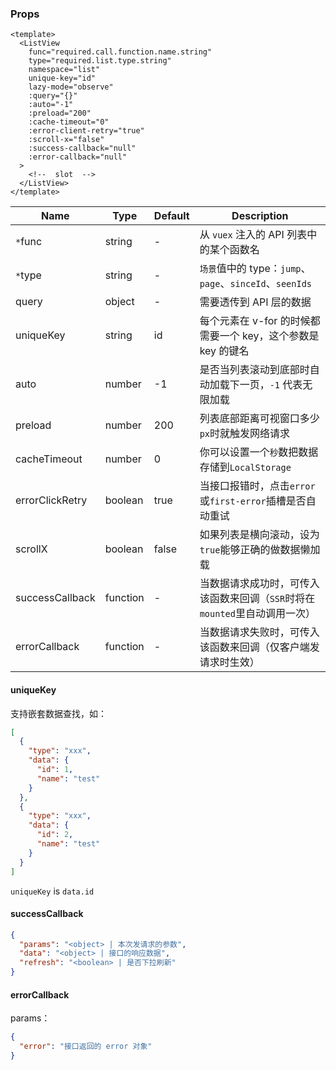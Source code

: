 ### Props

```vue
<template>
  <ListView
    func="required.call.function.name.string"
    type="required.list.type.string"
    namespace="list"
    unique-key="id"
    lazy-mode="observe"
    :query="{}"
    :auto="-1"
    :preload="200"
    :cache-timeout="0"
    :error-client-retry="true"
    :scroll-x="false"
    :success-callback="null"
    :error-callback="null"
  >
    <!--  slot  -->
  </ListView>
</template>
```


| Name | Type | Default | Description |
| --- | --- | --- | ---- |
| `*`func | string | - | 从 `vuex` 注入的 API 列表中的某个函数名 |
| `*`type | string | - | `场景`值中的 type：`jump`、`page`、`sinceId`、`seenIds` |
| query | object | - | 需要透传到 API 层的数据 |
| uniqueKey | string | id | 每个元素在 v-for 的时候都需要一个 key，这个参数是 key 的键名 |
| auto | number | -1 | 是否当列表滚动到底部时自动加载下一页，`-1` 代表无限加载 |
| preload | number | 200 | 列表底部距离可视窗口多少`px`时就触发网络请求 |
| cacheTimeout | number | 0 | 你可以设置一个`秒`数把数据存储到`LocalStorage` |
| errorClickRetry | boolean | true | 当接口报错时，点击`error`或`first-error`插槽是否自动重试 |
| scrollX | boolean | false | 如果列表是横向滚动，设为`true`能够正确的做数据懒加载  |
| successCallback | function | - | 当数据请求成功时，可传入该函数来回调（`SSR`时将在`mounted`里自动调用一次） |
| errorCallback | function | - | 当数据请求失败时，可传入该函数来回调（仅客户端发请求时生效） |

#### uniqueKey
支持嵌套数据查找，如：
```json
[
  {
    "type": "xxx",
    "data": {
      "id": 1,
      "name": "test"
    }
  },
  {
    "type": "xxx",
    "data": {
      "id": 2,
      "name": "test"
    }
  }
]
```
`uniqueKey` is `data.id`

#### successCallback
```json
{
  "params": "<object> | 本次发请求的参数",
  "data": "<object> | 接口的响应数据",
  "refresh": "<boolean> | 是否下拉刷新"
}
```

#### errorCallback
params：
```json
{
  "error": "接口返回的 error 对象"
}
```
